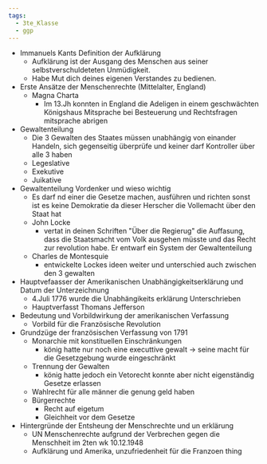 ```yaml
---
tags:
  - 3te_Klasse
  - ggp
---
```

- Immanuels Kants Definition der Aufklärung
	- Aufklärung ist der Ausgang des Menschen aus seiner selbstverschuldeteten Unmüdigkeit.
	- Habe Mut dich deines eigenen Verstandes zu bedienen.
- Erste Ansätze der Menschenrechte (Mittelalter, England)
	- Magna Charta
		- Im 13.Jh konnten in England die Adeligen in einem geschwächten Königshaus Mitsprache bei Besteuerung und Rechtsfragen mitsprache abrigen
- Gewaltenteilung
	- Die 3 Gewalten des Staates müssen unabhängig von einander Handeln, sich gegenseitig überprüfe und keiner darf Kontroller über alle 3 haben
	- Legeslative
	- Exekutive 
	- Juikative
- Gewaltenteilung Vordenker und wieso wichtig
	- Es darf nd einer die Gesetze machen, ausführen und richten sonst ist es keine Demokratie da dieser Herscher die Vollemacht über den Staat hat
	- John Locke
		- vertat in deinen Schriften "Über die Regierug" die Auffasung, dass die Staatsmacht vom Volk ausgehen müsste und das Recht zur revolution habe. Er entwarf ein System der Gewaltenteilung
	- Charles de Montesquie
		- entwickelte Lockes ideen weiter und unterschied auch zwischen den 3 gewalten
- Hauptvefaasser der Amerikanischen Unabhängigkeitserklärung und Datum der Unterzeichnung
	- 4.Juli 1776 wurde die Unabhängikeits erklärung Unterschrieben
	- Hauptverfasst Thomans Jefferson
- Bedeutung und Vorbildwirkung der amerikanischen Verfassung
	- Vorbild für die Französische Revolution
- Grundzüge der französischen Verfassung von 1791
	- Monarchie mit konstituellen Einschränkungen
		- könig hatte nur noch eine executtive gewalt → seine macht für die Gesetzgebung wurde eingeschränkt
	- Trennung der Gewalten
		- könig hatte jedoch ein Vetorecht konnte aber nicht eigenständig Gesetze erlassen
	- Wahlrecht für alle männer die genung geld haben
	- Bürgerrechte
		- Recht auf eigetum
		- Gleichheit vor dem Gesetze
- Hintergründe der Entsheung der Menschrechte und un erklärung
	- UN Menschenrechte aufgrund der Verbrechen gegen die Menschheit im 2ten wk 10.12.1948
	- Aufklärung und Amerika, unzufriedenheit für die Franzoen thing